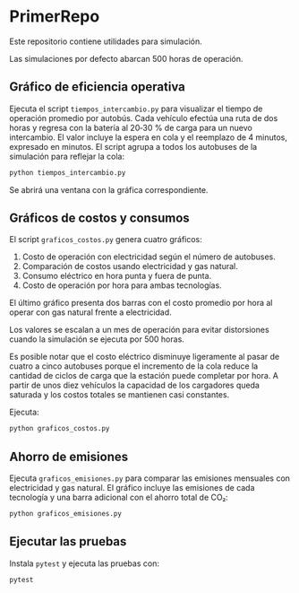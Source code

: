 # PrimerRepo

Este repositorio contiene utilidades para simulación.

Las simulaciones por defecto abarcan 500 horas de operación.

## Gráfico de eficiencia operativa

Ejecuta el script `tiempos_intercambio.py` para visualizar el tiempo de
operación promedio por autobús. Cada vehículo efectúa una ruta de dos horas y
regresa con la batería al 20‑30 % de carga para un nuevo intercambio. El valor
incluye la espera en cola y el reemplazo de 4 minutos, expresado en minutos. El
script agrupa a todos los autobuses de la simulación para reflejar la cola:

```bash
python tiempos_intercambio.py
```

Se abrirá una ventana con la gráfica correspondiente.

## Gráficos de costos y consumos

El script `graficos_costos.py` genera cuatro gráficos:

1. Costo de operación con electricidad según el número de autobuses.
2. Comparación de costos usando electricidad y gas natural.
3. Consumo eléctrico en hora punta y fuera de punta.
4. Costo de operación por hora para ambas tecnologías.

El último gráfico presenta dos barras con el costo promedio por hora al operar
con gas natural frente a electricidad.

Los valores se escalan a un mes de operación para evitar distorsiones cuando
la simulación se ejecuta por 500 horas.

Es posible notar que el costo eléctrico disminuye ligeramente al pasar de
cuatro a cinco autobuses porque el incremento de la cola reduce la cantidad de
ciclos de carga que la estación puede completar por hora. A partir de unos diez
vehículos la capacidad de los cargadores queda saturada y los costos totales se
mantienen casi constantes.

Ejecuta:

```bash
python graficos_costos.py
```

## Ahorro de emisiones

Ejecuta `graficos_emisiones.py` para comparar las emisiones mensuales con
electricidad y gas natural. El gráfico incluye las emisiones de cada tecnología
y una barra adicional con el ahorro total de CO₂:

```bash
python graficos_emisiones.py
```

## Ejecutar las pruebas

Instala `pytest` y ejecuta las pruebas con:

```bash
pytest
```
